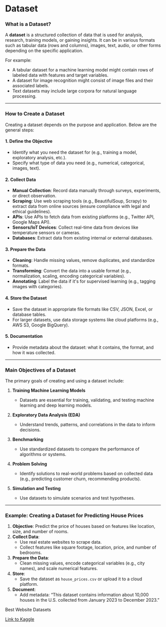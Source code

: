# Dataset

### What is a Dataset?

A **dataset** is a structured collection of data that is used for analysis, research, training models, or gaining insights. It can be in various formats such as tabular data (rows and columns), images, text, audio, or other forms depending on the specific application.

For example:
- A tabular dataset for a machine learning model might contain rows of labeled data with features and target variables.
- A dataset for image recognition might consist of image files and their associated labels.
- Text datasets may include large corpora for natural language processing.

---

### How to Create a Dataset

Creating a dataset depends on the purpose and application. Below are the general steps:

#### 1. **Define the Objective**
   - Identify what you need the dataset for (e.g., training a model, exploratory analysis, etc.).
   - Specify what type of data you need (e.g., numerical, categorical, images, text).

#### 2. **Collect Data**
   - **Manual Collection**: Record data manually through surveys, experiments, or direct observation.
   - **Scraping**: Use web scraping tools (e.g., BeautifulSoup, Scrapy) to extract data from online sources (ensure compliance with legal and ethical guidelines).
   - **APIs**: Use APIs to fetch data from existing platforms (e.g., Twitter API, Google Maps API).
   - **Sensors/IoT Devices**: Collect real-time data from devices like temperature sensors or cameras.
   - **Databases**: Extract data from existing internal or external databases.

#### 3. **Prepare the Data**
   - **Cleaning**: Handle missing values, remove duplicates, and standardize formats.
   - **Transforming**: Convert the data into a usable format (e.g., normalization, scaling, encoding categorical variables).
   - **Annotating**: Label the data if it's for supervised learning (e.g., tagging images with categories).

#### 4. **Store the Dataset**
   - Save the dataset in appropriate file formats like CSV, JSON, Excel, or database tables.
   - For larger datasets, use data storage systems like cloud platforms (e.g., AWS S3, Google BigQuery).

#### 5. **Documentation**
   - Provide metadata about the dataset: what it contains, the format, and how it was collected.

---

### Main Objectives of a Dataset

The primary goals of creating and using a dataset include:

1. **Training Machine Learning Models**
   - Datasets are essential for training, validating, and testing machine learning and deep learning models.

2. **Exploratory Data Analysis (EDA)**
   - Understand trends, patterns, and correlations in the data to inform decisions.

3. **Benchmarking**
   - Use standardized datasets to compare the performance of algorithms or systems.

4. **Problem Solving**
   - Identify solutions to real-world problems based on collected data (e.g., predicting customer churn, recommending products).

5. **Simulation and Testing**
   - Use datasets to simulate scenarios and test hypotheses.

---

### Example: Creating a Dataset for Predicting House Prices

1. **Objective**: Predict the price of houses based on features like location, size, and number of rooms.
2. **Collect Data**:
   - Use real estate websites to scrape data.
   - Collect features like square footage, location, price, and number of bedrooms.
3. **Prepare the Data**:
   - Clean missing values, encode categorical variables (e.g., city names), and scale numerical features.
4. **Store**:
   - Save the dataset as `house_prices.csv` or upload it to a cloud platform.
5. **Document**:
   - Add metadata: “This dataset contains information about 10,000 houses in the U.S. collected from January 2023 to December 2023.”


Best Website Datasets



[Link to Kaggle](https://www.kaggle.com/)
